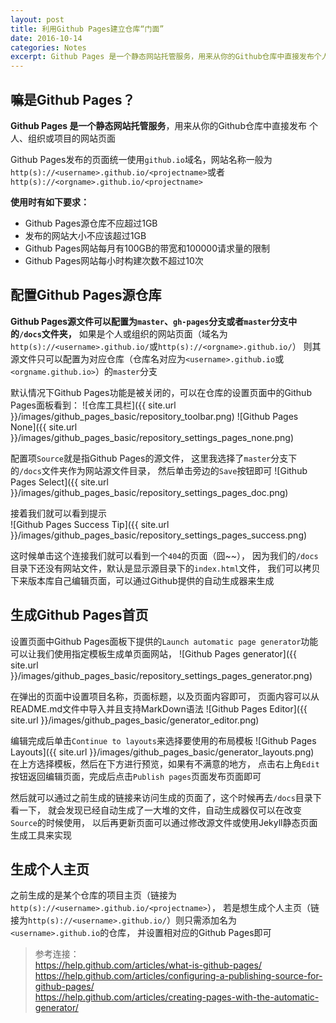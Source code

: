 ```yaml
---
layout: post
title: 利用Github Pages建立仓库“门面”
date: 2016-10-14
categories: Notes
excerpt: Github Pages 是一个静态网站托管服务，用来从你的Github仓库中直接发布个人、组织或项目的网站页面。
---
```


## 嘛是Github Pages？

**Github Pages 是一个静态网站托管服务**，用来从你的Github仓库中直接发布
个人、组织或项目的网站页面  
  
Github Pages发布的页面统一使用`github.io`域名，网站名称一般为
`http(s)://<username>.github.io/<projectname>`或者
`http(s)://<orgname>.github.io/<projectname>`  
  
**使用时有如下要求：**

 - Github Pages源仓库不应超过1GB
 - 发布的网站大小不应该超过1GB
 - Github Pages网站每月有100GB的带宽和100000请求量的限制
 - Github Pages网站每小时构建次数不超过10次

## 配置Github Pages源仓库

**Github Pages源文件可以配置为`master`、`gh-pages`分支或者`master`分支中的`/docs`文件夹，**
如果是个人或组织的网站页面（域名为`http(s)://<username>.github.io/`或`http(s)://<orgname>.github.io/`）
则其源文件只可以配置为对应仓库（仓库名对应为`<username>.github.io`或`<orgname.github.io>`）的`master`分支 

默认情况下Github Pages功能是被关闭的，可以在仓库的设置页面中的Github Pages面板看到：
![仓库工具栏]({{ site.url }}/images/github_pages_basic/repository_toolbar.png)
![Github Pages None]({{ site.url }}/images/github_pages_basic/repository_settings_pages_none.png)
  
配置项`Source`就是指Github Pages的源文件，
这里我选择了`master`分支下的`/docs`文件夹作为网站源文件目录，
然后单击旁边的`Save`按钮即可
![Github Pages Select]({{ site.url }}/images/github_pages_basic/repository_settings_pages_doc.png)
  
接着我们就可以看到提示  
![Github Pages Success Tip]({{ site.url }}/images/github_pages_basic/repository_settings_pages_success.png)
  
这时候单击这个连接我们就可以看到一个`404`的页面（囧~~），
因为我们的`/docs`目录下还没有网站文件，默认是显示源目录下的`index.html`文件，
我们可以拷贝下来版本库自己编辑页面，可以通过Github提供的自动生成器来生成  
  
## 生成Github Pages首页

设置页面中Github Pages面板下提供的`Launch automatic page generator`功能可以让我们使用指定模板生成单页面网站，
![Github Pages generator]({{ site.url }}/images/github_pages_basic/repository_settings_pages_generator.png)

在弹出的页面中设置项目名称，页面标题，以及页面内容即可，
页面内容可以从README.md文件中导入并且支持MarkDown语法
![Github Pages Editor]({{ site.url }}/images/github_pages_basic/generator_editor.png)  
  
编辑完成后单击`Continue to layouts`来选择要使用的布局模板
![Github Pages Layouts]({{ site.url }}/images/github_pages_basic/generator_layouts.png)  
在上方选择模板，然后在下方进行预览，如果有不满意的地方，
点击右上角`Edit`按钮返回编辑页面，完成后点击`Publish pages`页面发布页面即可  
  
然后就可以通过之前生成的链接来访问生成的页面了，这个时候再去`/docs`目录下看一下，
就会发现已经自动生成了一大堆的文件，自动生成器仅可以在改变`Source`的时候使用，
以后再更新页面可以通过修改源文件或使用Jekyll静态页面生成工具来实现  
  
## 生成个人主页

之前生成的是某个仓库的项目主页（链接为`http(s)://<username>.github.io/<projectname>`），
若是想生成个人主页（链接为`http(s)://<username>.github.io/`）则只需添加名为`<username>.github.io`的仓库，
并设置相对应的Github Pages即可

> 参考连接：  
> <https://help.github.com/articles/what-is-github-pages/>  
> <https://help.github.com/articles/configuring-a-publishing-source-for-github-pages/>  
> <https://help.github.com/articles/creating-pages-with-the-automatic-generator/>

